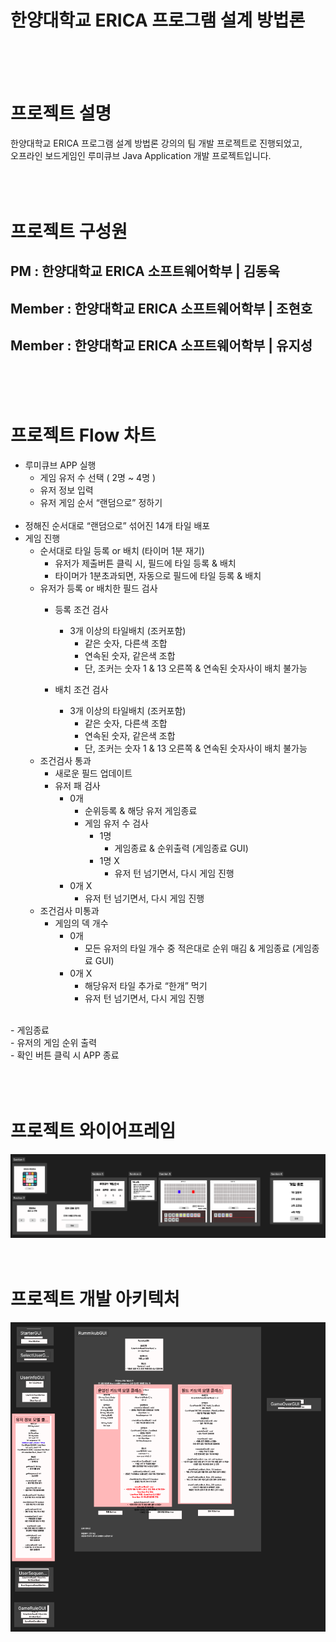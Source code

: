 # 한양대학교 ERICA 프로그램 설계 방법론
</br></br></br>



# 프로젝트 설명
한양대학교 ERICA 프로그램 설계 방법론 강의의 팀 개발 프로젝트로 진행되었고, </br>
오프라인 보드게임인 루미큐브 Java Application 개발 프로젝트입니다. </br>
</br></br></br>

# 프로젝트 구성원
## PM : 한양대학교 ERICA 소프트웨어학부 | 김동욱 </br>
## Member : 한양대학교 ERICA 소프트웨어학부 | 조현호 </br>
## Member : 한양대학교 ERICA 소프트웨어학부 | 유지성 </br>
</br></br></br>

# 프로젝트 Flow 차트

- 루미큐브 APP 실행 </br>
    - 게임 유저 수 선택 ( 2명 ~ 4명 ) </br>
    - 유저 정보 입력 </br> 
    - 유저 게임 순서 “랜덤으로” 정하기 </br></br>
- 정해진 순서대로 “랜덤으로” 섞어진 14개 타일 배포 </br>
- 게임 진행 </br> 
    - 순서대로 타일 등록 or 배치 (타이머 1분 재기) </br>
        - 유저가 제출버튼 클릭 시, 필드에 타일 등록 & 배치 </br>
        - 타이머가 1분초과되면, 자동으로 필드에 타일 등록 & 배치 </br>
    - 유저가 등록 or 배치한 필드 검사 </br>
        - 등록 조건 검사 </br> 
            - 3개 이상의 타일배치 (조커포함) </br>
                - 같은 숫자, 다른색 조합 </br>
                - 연속된 숫자, 같은색 조합 </br>
                - 단, 조커는 숫자 1 & 13 오른쪽  & 연속된 숫자사이 배치 불가능 </br>
                   
        - 배치 조건 검사 </br> 
            - 3개 이상의 타일배치 (조커포함)</br>
                - 같은 숫자, 다른색 조합</br>
                - 연속된 숫자, 같은색 조합</br>
                - 단, 조커는 숫자 1 & 13 오른쪽  & 연속된 숫자사이 배치 불가능</br>
    - 조건검사 통과</br>
        - 새로운 필드 업데이트</br>
        - 유저 패 검사</br>
            - 0개</br>
                - 순위등록 & 해당 유저 게임종료</br>
                - 게임 유저 수 검사</br>
                    - 1명</br>
                        - 게임종료 & 순위출력 (게임종료 GUI)</br>
                    - 1명  X</br>
                        - 유저 턴 넘기면서, 다시 게임 진행</br>
            - 0개 X</br>
                - 유저 턴 넘기면서, 다시 게임 진행</br>
    - 조건검사 미통과</br>
        - 게임의 덱 개수</br>
            - 0개</br>
                - 모든 유저의 타일 개수 중 적은대로 순위 매김 & 게임종료 (게임종료 GUI)</br>
            - 0개 X</br>
                - 해당유저 타일 추가로 “한개” 먹기</br>
                - 유저 턴 넘기면서, 다시 게임 진행</br>
</br>
- 게임종료</br>
    - 유저의 게임 순위 출력</br>
    - 확인 버튼 클릭 시 APP 종료</br>
</br></br></br>



# 프로젝트 와이어프레임
![와이어프레임](./Image/rummikub_WireFrame.png)
</br></br></br>


# 프로젝트 개발 아키텍처
![개발 아키텍처](./Image/rummikub_architecture.png)
